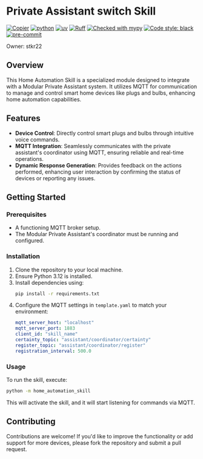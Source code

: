 # Private Assistant switch Skill

[![Copier](https://img.shields.io/endpoint?url=https://raw.githubusercontent.com/copier-org/copier/master/img/badge/badge-grayscale-inverted-border-orange.json)](https://github.com/copier-org/copier)
[![python](https://img.shields.io/badge/Python-3.12-3776AB.svg?style=flat&logo=python&logoColor=white)](https://www.python.org)
[![uv](https://img.shields.io/endpoint?url=https://raw.githubusercontent.com/astral-sh/uv/main/assets/badge/v0.json)](https://github.com/astral-sh/uv)
[![Ruff](https://img.shields.io/endpoint?url=https://raw.githubusercontent.com/charliermarsh/ruff/main/assets/badge/v0.json)](https://github.com/charliermarsh/ruff)
[![Checked with mypy](https://www.mypy-lang.org/static/mypy_badge.svg)](https://mypy-lang.org/)
[![Code style: black](https://img.shields.io/badge/code%20style-black-000000.svg)](https://github.com/psf/black)
[![pre-commit](https://img.shields.io/badge/pre--commit-enabled-brightgreen?logo=pre-commit&logoColor=white)](https://github.com/pre-commit/pre-commit)

Owner: stkr22

## Overview

This Home Automation Skill is a specialized module designed to integrate with a Modular Private Assistant system. It utilizes MQTT for communication to manage and control smart home devices like plugs and bulbs, enhancing home automation capabilities.

## Features

- **Device Control**: Directly control smart plugs and bulbs through intuitive voice commands.
- **MQTT Integration**: Seamlessly communicates with the private assistant's coordinator using MQTT, ensuring reliable and real-time operations.
- **Dynamic Response Generation**: Provides feedback on the actions performed, enhancing user interaction by confirming the status of devices or reporting any issues.

## Getting Started

### Prerequisites

- A functioning MQTT broker setup.
- The Modular Private Assistant's coordinator must be running and configured.

### Installation

1. Clone the repository to your local machine.
2. Ensure Python 3.12 is installed.
3. Install dependencies using:
    ```bash
    pip install -r requirements.txt
    ```
4. Configure the MQTT settings in `template.yaml` to match your environment:
    ```yaml
    mqtt_server_host: "localhost"
    mqtt_server_port: 1883
    client_id: "skill_name"
    certainty_topic: "assistant/coordinator/certainty"
    register_topic: "assistant/coordinator/register"
    registration_interval: 500.0
    ```

### Usage

To run the skill, execute:

```bash
python -m home_automation_skill
```

This will activate the skill, and it will start listening for commands via MQTT.

## Contributing

Contributions are welcome! If you'd like to improve the functionality or add support for more devices, please fork the repository and submit a pull request.
